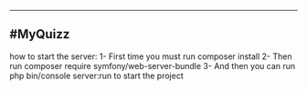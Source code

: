 -------------------------------------
#MyQuizz
-------------------------------------

how to start the server:
     1- First time you must run composer install 
     2- Then run composer require symfony/web-server-bundle
     3- And then you can run php bin/console server:run to start the project
      


